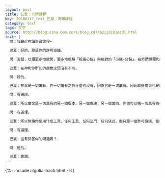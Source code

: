 ```yaml
---
layout: post
title: 巴夏：奇蹟課程
key: 20180117_text_巴夏：奇蹟課程
category: text
tags: 文字
source: http://blog.sina.com.cn/s/blog_cd7452c20101ozdl.html
text: |
  問：我最近在讀奇蹟課程⋯

  巴夏：好的，那是你的許可協議。

  問：沒錯，以便更多地敞開，更多地瞭解「較高心智」與相對的「小我-分裂」，在奇蹟課程和我學習過的其他資料中，談到了神，有神，有塵世，但是⋯⋯

  巴夏：在神和你所知的塵世之間沒有不同。

  問：好的。

  巴夏：神就是一切萬有，在一切萬有之外什麼也沒有，因為它是一切萬有。因此即便塵世也是誕生自神，由神構成。正如你們，正如我們，正如一切都是，因為除了神，什麼也沒有。因為在一切萬有之外什麼也沒有。有道理嗎？

  問：有道理。

  巴夏：所以塵世是一切萬有的另一個版本，另一個表達，另一個面向，你也可以稱一切萬有為神、女神或無論什麼名字，沒有關係，因為你能夠想出來的任何名字依然是在一切萬有之內，因而從定義上而言必然仍是一切萬有的一個面向。有道理嗎？

  問：有道理。

  巴夏：所以無論你使用什麼工具，任何工具、任何法門、任何儀式，都只是一個許可協議，使得你自己得以在你當前的信念系統下，更容易地、更多地成為你的真正本質。你的心智改變得越多，你越可能會發現另一個許可協議，另一個工具，但它們的本質不過如此，它們只是許可協議，允許自己更多地成為真正的自己。有道理嗎？

  問：有道理。

  巴夏：這有回答你的問題嗎？

  問：是的。

  巴夏：謝謝。
---
```


{%- include algolia-hack.html -%}

